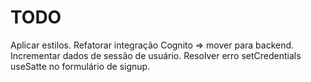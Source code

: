 # TODO

Aplicar estilos.
Refatorar integração Cognito => mover para backend.
Incrementar dados de sessão de usuário.
Resolver erro setCredentials useSatte no formulário de signup.
